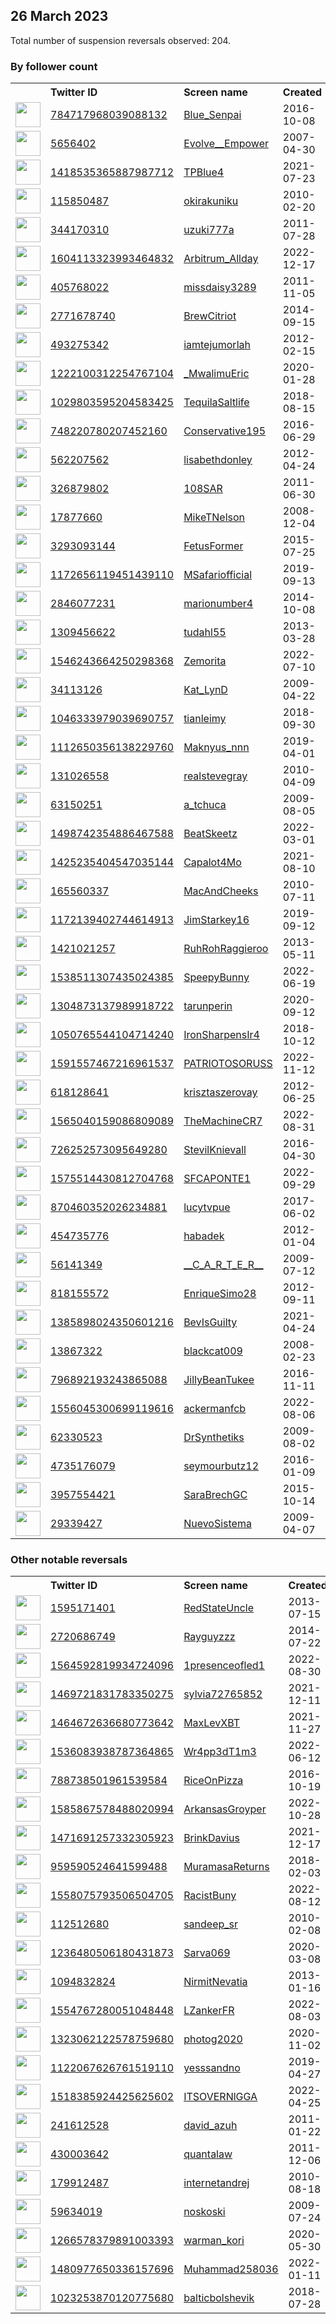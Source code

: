 
## 26 March 2023
Total number of suspension reversals observed: 204.

### By follower count
<table><tr><th></th><th align="left">Twitter ID</th><th align="left">Screen name</th>
<th align="left">Created</th><th align="left">Status</th><th align="left">Suspended</th><th align="left">Followers</th>
<tr><td><a href="https://pbs.twimg.com/profile_images/950857268236574720/rlXrJr9Q_normal.jpg"><img src="https://pbs.twimg.com/profile_images/950857268236574720/rlXrJr9Q_normal.jpg" width="40px" height="40px" align="center"/></a></td><td><a href="https://twitter.com/intent/user?user_id=784717968039088132">784717968039088132</a></td><td><a href="https://twitter.com/Blue_Senpai">Blue_Senpai</a></td><td>2016-10-08</td><td align="center"></td><td>2023-02-06</td><td>189132</td></tr>
<tr><td><a href="https://pbs.twimg.com/profile_images/1640605395801481218/D0zyN4d__normal.jpg"><img src="https://pbs.twimg.com/profile_images/1640605395801481218/D0zyN4d__normal.jpg" width="40px" height="40px" align="center"/></a></td><td><a href="https://twitter.com/intent/user?user_id=5656402">5656402</a></td><td><a href="https://twitter.com/Evolve__Empower">Evolve__Empower</a></td><td>2007-04-30</td><td align="center"></td><td></td><td>64075</td></tr>
<tr><td><a href="https://pbs.twimg.com/profile_images/1608959372604084230/QlpS0m6n_normal.jpg"><img src="https://pbs.twimg.com/profile_images/1608959372604084230/QlpS0m6n_normal.jpg" width="40px" height="40px" align="center"/></a></td><td><a href="https://twitter.com/intent/user?user_id=1418535365887987712">1418535365887987712</a></td><td><a href="https://twitter.com/TPBlue4">TPBlue4</a></td><td>2021-07-23</td><td align="center"></td><td>2023-03-17</td><td>55362</td></tr>
<tr><td><a href="https://pbs.twimg.com/profile_images/623469991606652928/W_KATM6M_normal.jpg"><img src="https://pbs.twimg.com/profile_images/623469991606652928/W_KATM6M_normal.jpg" width="40px" height="40px" align="center"/></a></td><td><a href="https://twitter.com/intent/user?user_id=115850487">115850487</a></td><td><a href="https://twitter.com/okirakuniku">okirakuniku</a></td><td>2010-02-20</td><td align="center"></td><td>2023-03-21</td><td>41672</td></tr>
<tr><td><a href="https://pbs.twimg.com/profile_images/783832523327410176/TDOOddyh_normal.jpg"><img src="https://pbs.twimg.com/profile_images/783832523327410176/TDOOddyh_normal.jpg" width="40px" height="40px" align="center"/></a></td><td><a href="https://twitter.com/intent/user?user_id=344170310">344170310</a></td><td><a href="https://twitter.com/uzuki777a">uzuki777a</a></td><td>2011-07-28</td><td align="center"></td><td>2023-02-03</td><td>23170</td></tr>
<tr><td><a href="https://pbs.twimg.com/profile_images/1620982306071797761/Gj6Pbv8e_normal.jpg"><img src="https://pbs.twimg.com/profile_images/1620982306071797761/Gj6Pbv8e_normal.jpg" width="40px" height="40px" align="center"/></a></td><td><a href="https://twitter.com/intent/user?user_id=1604113323993464832">1604113323993464832</a></td><td><a href="https://twitter.com/Arbitrum_Allday">Arbitrum_Allday</a></td><td>2022-12-17</td><td align="center">🚫</td><td>2023-03-03</td><td>12596</td></tr>
<tr><td><a href="https://pbs.twimg.com/profile_images/1450410800687067138/XGBJBTFm_normal.jpg"><img src="https://pbs.twimg.com/profile_images/1450410800687067138/XGBJBTFm_normal.jpg" width="40px" height="40px" align="center"/></a></td><td><a href="https://twitter.com/intent/user?user_id=405768022">405768022</a></td><td><a href="https://twitter.com/missdaisy3289">missdaisy3289</a></td><td>2011-11-05</td><td align="center"></td><td>2022-10-10</td><td>11181</td></tr>
<tr><td><a href="https://pbs.twimg.com/profile_images/1345190378945839106/3B6_P5Pn_normal.jpg"><img src="https://pbs.twimg.com/profile_images/1345190378945839106/3B6_P5Pn_normal.jpg" width="40px" height="40px" align="center"/></a></td><td><a href="https://twitter.com/intent/user?user_id=2771678740">2771678740</a></td><td><a href="https://twitter.com/BrewCitriot">BrewCitriot</a></td><td>2014-09-15</td><td align="center"></td><td>2022-02-13</td><td>9175</td></tr>
<tr><td><a href="https://pbs.twimg.com/profile_images/1636082530947407874/cYpP-OWs_normal.jpg"><img src="https://pbs.twimg.com/profile_images/1636082530947407874/cYpP-OWs_normal.jpg" width="40px" height="40px" align="center"/></a></td><td><a href="https://twitter.com/intent/user?user_id=493275342">493275342</a></td><td><a href="https://twitter.com/iamtejumorlah">iamtejumorlah</a></td><td>2012-02-15</td><td align="center"></td><td>2023-03-18</td><td>7634</td></tr>
<tr><td><a href="https://pbs.twimg.com/profile_images/1646531325069869056/l_jk6hvX_normal.jpg"><img src="https://pbs.twimg.com/profile_images/1646531325069869056/l_jk6hvX_normal.jpg" width="40px" height="40px" align="center"/></a></td><td><a href="https://twitter.com/intent/user?user_id=1222100312254767104">1222100312254767104</a></td><td><a href="https://twitter.com/_MwalimuEric">_MwalimuEric</a></td><td>2020-01-28</td><td align="center"></td><td>2022-11-26</td><td>6828</td></tr>
<tr><td><a href="https://pbs.twimg.com/profile_images/1366396199004213249/Stus2PQi_normal.jpg"><img src="https://pbs.twimg.com/profile_images/1366396199004213249/Stus2PQi_normal.jpg" width="40px" height="40px" align="center"/></a></td><td><a href="https://twitter.com/intent/user?user_id=1029803595204583425">1029803595204583425</a></td><td><a href="https://twitter.com/TequilaSaltlife">TequilaSaltlife</a></td><td>2018-08-15</td><td align="center"></td><td></td><td>6747</td></tr>
<tr><td><a href="https://pbs.twimg.com/profile_images/1602042506295787520/Y41yWdDe_normal.jpg"><img src="https://pbs.twimg.com/profile_images/1602042506295787520/Y41yWdDe_normal.jpg" width="40px" height="40px" align="center"/></a></td><td><a href="https://twitter.com/intent/user?user_id=748220780207452160">748220780207452160</a></td><td><a href="https://twitter.com/Conservative195">Conservative195</a></td><td>2016-06-29</td><td align="center"></td><td>2023-03-20</td><td>6601</td></tr>
<tr><td><a href="https://pbs.twimg.com/profile_images/1641637465596342274/FFQ1XJUL_normal.jpg"><img src="https://pbs.twimg.com/profile_images/1641637465596342274/FFQ1XJUL_normal.jpg" width="40px" height="40px" align="center"/></a></td><td><a href="https://twitter.com/intent/user?user_id=562207562">562207562</a></td><td><a href="https://twitter.com/lisabethdonley">lisabethdonley</a></td><td>2012-04-24</td><td align="center"></td><td></td><td>6264</td></tr>
<tr><td><a href="https://pbs.twimg.com/profile_images/1521491613238927362/rFJoyz6s_normal.jpg"><img src="https://pbs.twimg.com/profile_images/1521491613238927362/rFJoyz6s_normal.jpg" width="40px" height="40px" align="center"/></a></td><td><a href="https://twitter.com/intent/user?user_id=326879802">326879802</a></td><td><a href="https://twitter.com/108SAR">108SAR</a></td><td>2011-06-30</td><td align="center"></td><td>2022-08-17</td><td>6182</td></tr>
<tr><td><a href="https://pbs.twimg.com/profile_images/422972350/me_normal.jpg"><img src="https://pbs.twimg.com/profile_images/422972350/me_normal.jpg" width="40px" height="40px" align="center"/></a></td><td><a href="https://twitter.com/intent/user?user_id=17877660">17877660</a></td><td><a href="https://twitter.com/MikeTNelson">MikeTNelson</a></td><td>2008-12-04</td><td align="center"></td><td>2023-02-20</td><td>6109</td></tr>
<tr><td><a href="https://pbs.twimg.com/profile_images/624978846752768000/R-Dy-cqN_normal.jpg"><img src="https://pbs.twimg.com/profile_images/624978846752768000/R-Dy-cqN_normal.jpg" width="40px" height="40px" align="center"/></a></td><td><a href="https://twitter.com/intent/user?user_id=3293093144">3293093144</a></td><td><a href="https://twitter.com/FetusFormer">FetusFormer</a></td><td>2015-07-25</td><td align="center"></td><td>2022-02-13</td><td>6050</td></tr>
<tr><td><a href="https://pbs.twimg.com/profile_images/1517097830988582912/lEj04H7b_normal.jpg"><img src="https://pbs.twimg.com/profile_images/1517097830988582912/lEj04H7b_normal.jpg" width="40px" height="40px" align="center"/></a></td><td><a href="https://twitter.com/intent/user?user_id=1172656119451439110">1172656119451439110</a></td><td><a href="https://twitter.com/MSafariofficial">MSafariofficial</a></td><td>2019-09-13</td><td align="center"></td><td>2023-03-17</td><td>5668</td></tr>
<tr><td><a href="https://pbs.twimg.com/profile_images/1634066962627043331/iHeuSgiK_normal.jpg"><img src="https://pbs.twimg.com/profile_images/1634066962627043331/iHeuSgiK_normal.jpg" width="40px" height="40px" align="center"/></a></td><td><a href="https://twitter.com/intent/user?user_id=2846077231">2846077231</a></td><td><a href="https://twitter.com/marionumber4">marionumber4</a></td><td>2014-10-08</td><td align="center"></td><td>2022-10-01</td><td>5602</td></tr>
<tr><td><a href="https://pbs.twimg.com/profile_images/1212525426083385344/nS9aaJb4_normal.jpg"><img src="https://pbs.twimg.com/profile_images/1212525426083385344/nS9aaJb4_normal.jpg" width="40px" height="40px" align="center"/></a></td><td><a href="https://twitter.com/intent/user?user_id=1309456622">1309456622</a></td><td><a href="https://twitter.com/tudahl55">tudahl55</a></td><td>2013-03-28</td><td align="center"></td><td></td><td>5263</td></tr>
<tr><td><a href="https://pbs.twimg.com/profile_images/1646873110618963971/mXLf8SRa_normal.jpg"><img src="https://pbs.twimg.com/profile_images/1646873110618963971/mXLf8SRa_normal.jpg" width="40px" height="40px" align="center"/></a></td><td><a href="https://twitter.com/intent/user?user_id=1546243664250298368">1546243664250298368</a></td><td><a href="https://twitter.com/Zemorita">Zemorita</a></td><td>2022-07-10</td><td align="center"></td><td>2023-01-04</td><td>5050</td></tr>
<tr><td><a href="https://pbs.twimg.com/profile_images/1316918807760392196/TUhxDS7m_normal.jpg"><img src="https://pbs.twimg.com/profile_images/1316918807760392196/TUhxDS7m_normal.jpg" width="40px" height="40px" align="center"/></a></td><td><a href="https://twitter.com/intent/user?user_id=34113126">34113126</a></td><td><a href="https://twitter.com/Kat_LynD">Kat_LynD</a></td><td>2009-04-22</td><td align="center">🔒</td><td></td><td>4456</td></tr>
<tr><td><a href="https://pbs.twimg.com/profile_images/1047749309947469824/_A_BrB6f_normal.jpg"><img src="https://pbs.twimg.com/profile_images/1047749309947469824/_A_BrB6f_normal.jpg" width="40px" height="40px" align="center"/></a></td><td><a href="https://twitter.com/intent/user?user_id=1046333979039690757">1046333979039690757</a></td><td><a href="https://twitter.com/tianleimy">tianleimy</a></td><td>2018-09-30</td><td align="center"></td><td>2023-01-09</td><td>4083</td></tr>
<tr><td><a href="https://pbs.twimg.com/profile_images/1608256648384253959/iBvCEXPe_normal.jpg"><img src="https://pbs.twimg.com/profile_images/1608256648384253959/iBvCEXPe_normal.jpg" width="40px" height="40px" align="center"/></a></td><td><a href="https://twitter.com/intent/user?user_id=1112650356138229760">1112650356138229760</a></td><td><a href="https://twitter.com/Maknyus_nnn">Maknyus_nnn</a></td><td>2019-04-01</td><td align="center"></td><td>2023-02-05</td><td>3979</td></tr>
<tr><td><a href="https://pbs.twimg.com/profile_images/849907660841340928/vhUI237C_normal.jpg"><img src="https://pbs.twimg.com/profile_images/849907660841340928/vhUI237C_normal.jpg" width="40px" height="40px" align="center"/></a></td><td><a href="https://twitter.com/intent/user?user_id=131026558">131026558</a></td><td><a href="https://twitter.com/realstevegray">realstevegray</a></td><td>2010-04-09</td><td align="center"></td><td></td><td>3974</td></tr>
<tr><td><a href="https://pbs.twimg.com/profile_images/1643305645033021443/IsPRpFQm_normal.jpg"><img src="https://pbs.twimg.com/profile_images/1643305645033021443/IsPRpFQm_normal.jpg" width="40px" height="40px" align="center"/></a></td><td><a href="https://twitter.com/intent/user?user_id=63150251">63150251</a></td><td><a href="https://twitter.com/a_tchuca">a_tchuca</a></td><td>2009-08-05</td><td align="center"></td><td>2023-01-12</td><td>3956</td></tr>
<tr><td><a href="https://pbs.twimg.com/profile_images/1599989689615794176/Zr9uEgiq_normal.jpg"><img src="https://pbs.twimg.com/profile_images/1599989689615794176/Zr9uEgiq_normal.jpg" width="40px" height="40px" align="center"/></a></td><td><a href="https://twitter.com/intent/user?user_id=1498742354886467588">1498742354886467588</a></td><td><a href="https://twitter.com/BeatSkeetz">BeatSkeetz</a></td><td>2022-03-01</td><td align="center">🔒</td><td>2023-02-04</td><td>3951</td></tr>
<tr><td><a href="https://pbs.twimg.com/profile_images/1661888662173372416/D1t2xALs_normal.jpg"><img src="https://pbs.twimg.com/profile_images/1661888662173372416/D1t2xALs_normal.jpg" width="40px" height="40px" align="center"/></a></td><td><a href="https://twitter.com/intent/user?user_id=1425235404547035144">1425235404547035144</a></td><td><a href="https://twitter.com/Capalot4Mo">Capalot4Mo</a></td><td>2021-08-10</td><td align="center"></td><td>2022-12-23</td><td>3808</td></tr>
<tr><td><a href="https://pbs.twimg.com/profile_images/1220386489181310977/ISvXt6nQ_normal.jpg"><img src="https://pbs.twimg.com/profile_images/1220386489181310977/ISvXt6nQ_normal.jpg" width="40px" height="40px" align="center"/></a></td><td><a href="https://twitter.com/intent/user?user_id=165560337">165560337</a></td><td><a href="https://twitter.com/MacAndCheeks">MacAndCheeks</a></td><td>2010-07-11</td><td align="center"></td><td></td><td>3715</td></tr>
<tr><td><a href="https://pbs.twimg.com/profile_images/1173244145810329601/C_HjjnoX_normal.jpg"><img src="https://pbs.twimg.com/profile_images/1173244145810329601/C_HjjnoX_normal.jpg" width="40px" height="40px" align="center"/></a></td><td><a href="https://twitter.com/intent/user?user_id=1172139402744614913">1172139402744614913</a></td><td><a href="https://twitter.com/JimStarkey16">JimStarkey16</a></td><td>2019-09-12</td><td align="center"></td><td></td><td>3599</td></tr>
<tr><td><a href="https://pbs.twimg.com/profile_images/1304635313088868353/bzyOC7_c_normal.jpg"><img src="https://pbs.twimg.com/profile_images/1304635313088868353/bzyOC7_c_normal.jpg" width="40px" height="40px" align="center"/></a></td><td><a href="https://twitter.com/intent/user?user_id=1421021257">1421021257</a></td><td><a href="https://twitter.com/RuhRohRaggieroo">RuhRohRaggieroo</a></td><td>2013-05-11</td><td align="center"></td><td></td><td>3581</td></tr>
<tr><td><a href="https://pbs.twimg.com/profile_images/1651198871899348993/EPrCBGo3_normal.jpg"><img src="https://pbs.twimg.com/profile_images/1651198871899348993/EPrCBGo3_normal.jpg" width="40px" height="40px" align="center"/></a></td><td><a href="https://twitter.com/intent/user?user_id=1538511307435024385">1538511307435024385</a></td><td><a href="https://twitter.com/SpeepyBunny">SpeepyBunny</a></td><td>2022-06-19</td><td align="center"></td><td>2023-03-16</td><td>3506</td></tr>
<tr><td><a href="https://pbs.twimg.com/profile_images/1650177854620016642/ozqJEUie_normal.jpg"><img src="https://pbs.twimg.com/profile_images/1650177854620016642/ozqJEUie_normal.jpg" width="40px" height="40px" align="center"/></a></td><td><a href="https://twitter.com/intent/user?user_id=1304873137989918722">1304873137989918722</a></td><td><a href="https://twitter.com/tarunperin">tarunperin</a></td><td>2020-09-12</td><td align="center"></td><td></td><td>3505</td></tr>
<tr><td><a href="https://pbs.twimg.com/profile_images/1647263421296164865/KXN1sQz__normal.jpg"><img src="https://pbs.twimg.com/profile_images/1647263421296164865/KXN1sQz__normal.jpg" width="40px" height="40px" align="center"/></a></td><td><a href="https://twitter.com/intent/user?user_id=1050765544104714240">1050765544104714240</a></td><td><a href="https://twitter.com/IronSharpensIr4">IronSharpensIr4</a></td><td>2018-10-12</td><td align="center"></td><td></td><td>3351</td></tr>
<tr><td><a href="https://pbs.twimg.com/profile_images/1593516551382106113/b7BbCKeZ_normal.jpg"><img src="https://pbs.twimg.com/profile_images/1593516551382106113/b7BbCKeZ_normal.jpg" width="40px" height="40px" align="center"/></a></td><td><a href="https://twitter.com/intent/user?user_id=1591557467216961537">1591557467216961537</a></td><td><a href="https://twitter.com/PATRIOTOSORUSS">PATRIOTOSORUSS</a></td><td>2022-11-12</td><td align="center">👋</td><td>2023-03-18</td><td>3210</td></tr>
<tr><td><a href="https://pbs.twimg.com/profile_images/850128560211808256/f-UYxPfo_normal.jpg"><img src="https://pbs.twimg.com/profile_images/850128560211808256/f-UYxPfo_normal.jpg" width="40px" height="40px" align="center"/></a></td><td><a href="https://twitter.com/intent/user?user_id=618128641">618128641</a></td><td><a href="https://twitter.com/krisztaszerovay">krisztaszerovay</a></td><td>2012-06-25</td><td align="center"></td><td>2023-03-11</td><td>2723</td></tr>
<tr><td><a href="https://pbs.twimg.com/profile_images/1585631858494435328/GApjv6DN_normal.jpg"><img src="https://pbs.twimg.com/profile_images/1585631858494435328/GApjv6DN_normal.jpg" width="40px" height="40px" align="center"/></a></td><td><a href="https://twitter.com/intent/user?user_id=1565040159086809089">1565040159086809089</a></td><td><a href="https://twitter.com/TheMachineCR7">TheMachineCR7</a></td><td>2022-08-31</td><td align="center">🚫</td><td>2023-01-06</td><td>2719</td></tr>
<tr><td><a href="https://pbs.twimg.com/profile_images/1638563163993145344/44SvPUz1_normal.jpg"><img src="https://pbs.twimg.com/profile_images/1638563163993145344/44SvPUz1_normal.jpg" width="40px" height="40px" align="center"/></a></td><td><a href="https://twitter.com/intent/user?user_id=726252573095649280">726252573095649280</a></td><td><a href="https://twitter.com/StevilKnievall">StevilKnievall</a></td><td>2016-04-30</td><td align="center"></td><td></td><td>2556</td></tr>
<tr><td><a href="https://pbs.twimg.com/profile_images/1575514618621054977/8O3_1e-a_normal.jpg"><img src="https://pbs.twimg.com/profile_images/1575514618621054977/8O3_1e-a_normal.jpg" width="40px" height="40px" align="center"/></a></td><td><a href="https://twitter.com/intent/user?user_id=1575514430812704768">1575514430812704768</a></td><td><a href="https://twitter.com/SFCAPONTE1">SFCAPONTE1</a></td><td>2022-09-29</td><td align="center"></td><td>2023-03-21</td><td>2467</td></tr>
<tr><td><a href="https://pbs.twimg.com/profile_images/1112122055246401536/smlQMC1c_normal.png"><img src="https://pbs.twimg.com/profile_images/1112122055246401536/smlQMC1c_normal.png" width="40px" height="40px" align="center"/></a></td><td><a href="https://twitter.com/intent/user?user_id=870460352026234881">870460352026234881</a></td><td><a href="https://twitter.com/lucytvpue">lucytvpue</a></td><td>2017-06-02</td><td align="center"></td><td>2023-02-15</td><td>2460</td></tr>
<tr><td><a href="https://pbs.twimg.com/profile_images/1359509205745598465/8d0zUZ5s_normal.jpg"><img src="https://pbs.twimg.com/profile_images/1359509205745598465/8d0zUZ5s_normal.jpg" width="40px" height="40px" align="center"/></a></td><td><a href="https://twitter.com/intent/user?user_id=454735776">454735776</a></td><td><a href="https://twitter.com/habadek">habadek</a></td><td>2012-01-04</td><td align="center"></td><td>2023-03-09</td><td>2455</td></tr>
<tr><td><a href="https://pbs.twimg.com/profile_images/1328044942892146688/_vwU1zG0_normal.jpg"><img src="https://pbs.twimg.com/profile_images/1328044942892146688/_vwU1zG0_normal.jpg" width="40px" height="40px" align="center"/></a></td><td><a href="https://twitter.com/intent/user?user_id=56141349">56141349</a></td><td><a href="https://twitter.com/__C_A_R_T_E_R__">__C_A_R_T_E_R__</a></td><td>2009-07-12</td><td align="center">🚫</td><td></td><td>2274</td></tr>
<tr><td><a href="https://pbs.twimg.com/profile_images/1515841898077954057/3Or-uSgn_normal.jpg"><img src="https://pbs.twimg.com/profile_images/1515841898077954057/3Or-uSgn_normal.jpg" width="40px" height="40px" align="center"/></a></td><td><a href="https://twitter.com/intent/user?user_id=818155572">818155572</a></td><td><a href="https://twitter.com/EnriqueSimo28">EnriqueSimo28</a></td><td>2012-09-11</td><td align="center"></td><td>2022-12-04</td><td>2252</td></tr>
<tr><td><a href="https://pbs.twimg.com/profile_images/1509439064851861507/mg-am0jN_normal.jpg"><img src="https://pbs.twimg.com/profile_images/1509439064851861507/mg-am0jN_normal.jpg" width="40px" height="40px" align="center"/></a></td><td><a href="https://twitter.com/intent/user?user_id=1385898024350601216">1385898024350601216</a></td><td><a href="https://twitter.com/BevIsGuilty">BevIsGuilty</a></td><td>2021-04-24</td><td align="center"></td><td>2022-08-03</td><td>2223</td></tr>
<tr><td><a href="https://pbs.twimg.com/profile_images/1563860085318762497/mwxDYjgS_normal.jpg"><img src="https://pbs.twimg.com/profile_images/1563860085318762497/mwxDYjgS_normal.jpg" width="40px" height="40px" align="center"/></a></td><td><a href="https://twitter.com/intent/user?user_id=13867322">13867322</a></td><td><a href="https://twitter.com/blackcat009">blackcat009</a></td><td>2008-02-23</td><td align="center"></td><td>2023-02-04</td><td>2126</td></tr>
<tr><td><a href="https://pbs.twimg.com/profile_images/1000084912622391296/2P5O2NHP_normal.jpg"><img src="https://pbs.twimg.com/profile_images/1000084912622391296/2P5O2NHP_normal.jpg" width="40px" height="40px" align="center"/></a></td><td><a href="https://twitter.com/intent/user?user_id=796892193243865088">796892193243865088</a></td><td><a href="https://twitter.com/JillyBeanTukee">JillyBeanTukee</a></td><td>2016-11-11</td><td align="center"></td><td>2023-03-16</td><td>2058</td></tr>
<tr><td><a href="https://pbs.twimg.com/profile_images/1666582304590909441/fSt01uFh_normal.jpg"><img src="https://pbs.twimg.com/profile_images/1666582304590909441/fSt01uFh_normal.jpg" width="40px" height="40px" align="center"/></a></td><td><a href="https://twitter.com/intent/user?user_id=1556045300699119616">1556045300699119616</a></td><td><a href="https://twitter.com/ackermanfcb">ackermanfcb</a></td><td>2022-08-06</td><td align="center"></td><td>2022-10-27</td><td>1873</td></tr>
<tr><td><a href="https://pbs.twimg.com/profile_images/1567345531214594051/66dUxN8H_normal.jpg"><img src="https://pbs.twimg.com/profile_images/1567345531214594051/66dUxN8H_normal.jpg" width="40px" height="40px" align="center"/></a></td><td><a href="https://twitter.com/intent/user?user_id=62330523">62330523</a></td><td><a href="https://twitter.com/DrSynthetiks">DrSynthetiks</a></td><td>2009-08-02</td><td align="center"></td><td>2022-10-19</td><td>1797</td></tr>
<tr><td><a href="https://pbs.twimg.com/profile_images/880251465230458880/yncQdK_G_normal.jpg"><img src="https://pbs.twimg.com/profile_images/880251465230458880/yncQdK_G_normal.jpg" width="40px" height="40px" align="center"/></a></td><td><a href="https://twitter.com/intent/user?user_id=4735176079">4735176079</a></td><td><a href="https://twitter.com/seymourbutz12">seymourbutz12</a></td><td>2016-01-09</td><td align="center"></td><td></td><td>1647</td></tr>
<tr><td><a href="https://pbs.twimg.com/profile_images/1166082611908947968/dpt_D9Ii_normal.png"><img src="https://pbs.twimg.com/profile_images/1166082611908947968/dpt_D9Ii_normal.png" width="40px" height="40px" align="center"/></a></td><td><a href="https://twitter.com/intent/user?user_id=3957554421">3957554421</a></td><td><a href="https://twitter.com/SaraBrechGC">SaraBrechGC</a></td><td>2015-10-14</td><td align="center">👋</td><td></td><td>1567</td></tr>
<tr><td><a href="https://pbs.twimg.com/profile_images/1423808748439621632/3MfHCLuT_normal.jpg"><img src="https://pbs.twimg.com/profile_images/1423808748439621632/3MfHCLuT_normal.jpg" width="40px" height="40px" align="center"/></a></td><td><a href="https://twitter.com/intent/user?user_id=29339427">29339427</a></td><td><a href="https://twitter.com/NuevoSistema">NuevoSistema</a></td><td>2009-04-07</td><td align="center"></td><td>2022-07-28</td><td>1561</td></tr>
</table>

### Other notable reversals
<table><tr><th></th><th align="left">Twitter ID</th><th align="left">Screen name</th>
<th align="left">Created</th><th align="left">Status</th><th align="left">Suspended</th><th align="left">Followers</th>
<tr><td><a href="https://pbs.twimg.com/profile_images/1281813222539042816/EGXc7F8n_normal.jpg"><img src="https://pbs.twimg.com/profile_images/1281813222539042816/EGXc7F8n_normal.jpg" width="40px" height="40px" align="center"/></a></td><td><a href="https://twitter.com/intent/user?user_id=1595171401">1595171401</a></td><td><a href="https://twitter.com/RedStateUncle">RedStateUncle</a></td><td>2013-07-15</td><td align="center"></td><td>2022-07-13</td><td>561</td></tr>
<tr><td><a href="https://pbs.twimg.com/profile_images/502479140281655296/T_gyiSom_normal.jpeg"><img src="https://pbs.twimg.com/profile_images/502479140281655296/T_gyiSom_normal.jpeg" width="40px" height="40px" align="center"/></a></td><td><a href="https://twitter.com/intent/user?user_id=2720686749">2720686749</a></td><td><a href="https://twitter.com/Rayguyzzz">Rayguyzzz</a></td><td>2014-07-22</td><td align="center"></td><td>2022-12-09</td><td>93</td></tr>
<tr><td><a href="https://pbs.twimg.com/profile_images/1642686512176168960/SbtaV7BY_normal.jpg"><img src="https://pbs.twimg.com/profile_images/1642686512176168960/SbtaV7BY_normal.jpg" width="40px" height="40px" align="center"/></a></td><td><a href="https://twitter.com/intent/user?user_id=1564592819934724096">1564592819934724096</a></td><td><a href="https://twitter.com/1presenceofled1">1presenceofled1</a></td><td>2022-08-30</td><td align="center"></td><td>2023-03-18</td><td>172</td></tr>
<tr><td><a href="https://pbs.twimg.com/profile_images/1498392433394073611/WdaiZXpQ_normal.jpg"><img src="https://pbs.twimg.com/profile_images/1498392433394073611/WdaiZXpQ_normal.jpg" width="40px" height="40px" align="center"/></a></td><td><a href="https://twitter.com/intent/user?user_id=1469721831783350275">1469721831783350275</a></td><td><a href="https://twitter.com/sylvia72765852">sylvia72765852</a></td><td>2021-12-11</td><td align="center"></td><td>2023-03-22</td><td>1190</td></tr>
<tr><td><a href="https://pbs.twimg.com/profile_images/1639311722409345057/wOhSmdP3_normal.jpg"><img src="https://pbs.twimg.com/profile_images/1639311722409345057/wOhSmdP3_normal.jpg" width="40px" height="40px" align="center"/></a></td><td><a href="https://twitter.com/intent/user?user_id=1464672636680773642">1464672636680773642</a></td><td><a href="https://twitter.com/MaxLevXBT">MaxLevXBT</a></td><td>2021-11-27</td><td align="center"></td><td>2023-03-18</td><td>625</td></tr>
<tr><td><a href="https://pbs.twimg.com/profile_images/1536084170023358464/TPFaJaG9_normal.jpg"><img src="https://pbs.twimg.com/profile_images/1536084170023358464/TPFaJaG9_normal.jpg" width="40px" height="40px" align="center"/></a></td><td><a href="https://twitter.com/intent/user?user_id=1536083938787364865">1536083938787364865</a></td><td><a href="https://twitter.com/Wr4pp3dT1m3">Wr4pp3dT1m3</a></td><td>2022-06-12</td><td align="center"></td><td>2023-03-20</td><td>263</td></tr>
<tr><td><a href="https://pbs.twimg.com/profile_images/1498011261124153349/zMsULgXB_normal.jpg"><img src="https://pbs.twimg.com/profile_images/1498011261124153349/zMsULgXB_normal.jpg" width="40px" height="40px" align="center"/></a></td><td><a href="https://twitter.com/intent/user?user_id=788738501961539584">788738501961539584</a></td><td><a href="https://twitter.com/RiceOnPizza">RiceOnPizza</a></td><td>2016-10-19</td><td align="center"></td><td>2023-01-14</td><td>63</td></tr>
<tr><td><a href="https://pbs.twimg.com/profile_images/1665095151138611201/9pziTOsD_normal.jpg"><img src="https://pbs.twimg.com/profile_images/1665095151138611201/9pziTOsD_normal.jpg" width="40px" height="40px" align="center"/></a></td><td><a href="https://twitter.com/intent/user?user_id=1585867578488020994">1585867578488020994</a></td><td><a href="https://twitter.com/ArkansasGroyper">ArkansasGroyper</a></td><td>2022-10-28</td><td align="center"></td><td>2022-11-01</td><td>453</td></tr>
<tr><td><a href="https://pbs.twimg.com/profile_images/1584307453419835405/o3_Uu7x2_normal.jpg"><img src="https://pbs.twimg.com/profile_images/1584307453419835405/o3_Uu7x2_normal.jpg" width="40px" height="40px" align="center"/></a></td><td><a href="https://twitter.com/intent/user?user_id=1471691257332305923">1471691257332305923</a></td><td><a href="https://twitter.com/BrinkDavius">BrinkDavius</a></td><td>2021-12-17</td><td align="center"></td><td>2023-02-22</td><td>89</td></tr>
<tr><td><a href="https://pbs.twimg.com/profile_images/1644370274668642306/FATRDAqA_normal.jpg"><img src="https://pbs.twimg.com/profile_images/1644370274668642306/FATRDAqA_normal.jpg" width="40px" height="40px" align="center"/></a></td><td><a href="https://twitter.com/intent/user?user_id=959590524641599488">959590524641599488</a></td><td><a href="https://twitter.com/MuramasaReturns">MuramasaReturns</a></td><td>2018-02-03</td><td align="center">🚫</td><td>2023-03-12</td><td>110</td></tr>
<tr><td><a href="https://pbs.twimg.com/profile_images/1660233053568892928/hR42QGlN_normal.jpg"><img src="https://pbs.twimg.com/profile_images/1660233053568892928/hR42QGlN_normal.jpg" width="40px" height="40px" align="center"/></a></td><td><a href="https://twitter.com/intent/user?user_id=1558075793506504705">1558075793506504705</a></td><td><a href="https://twitter.com/RacistBuny">RacistBuny</a></td><td>2022-08-12</td><td align="center">👋</td><td>2022-11-15</td><td>1284</td></tr>
<tr><td><a href="https://pbs.twimg.com/profile_images/1640511767028842497/gVwC0y7O_normal.jpg"><img src="https://pbs.twimg.com/profile_images/1640511767028842497/gVwC0y7O_normal.jpg" width="40px" height="40px" align="center"/></a></td><td><a href="https://twitter.com/intent/user?user_id=112512680">112512680</a></td><td><a href="https://twitter.com/sandeep_sr">sandeep_sr</a></td><td>2010-02-08</td><td align="center"></td><td>2023-01-27</td><td>187</td></tr>
<tr><td><a href="https://pbs.twimg.com/profile_images/1301216673798660096/_aZPY8EV_normal.jpg"><img src="https://pbs.twimg.com/profile_images/1301216673798660096/_aZPY8EV_normal.jpg" width="40px" height="40px" align="center"/></a></td><td><a href="https://twitter.com/intent/user?user_id=1236480506180431873">1236480506180431873</a></td><td><a href="https://twitter.com/Sarva069">Sarva069</a></td><td>2020-03-08</td><td align="center"></td><td>2022-12-19</td><td>141</td></tr>
<tr><td><a href="https://pbs.twimg.com/profile_images/744069492515315712/g8yzr0Bo_normal.jpg"><img src="https://pbs.twimg.com/profile_images/744069492515315712/g8yzr0Bo_normal.jpg" width="40px" height="40px" align="center"/></a></td><td><a href="https://twitter.com/intent/user?user_id=1094832824">1094832824</a></td><td><a href="https://twitter.com/NirmitNevatia">NirmitNevatia</a></td><td>2013-01-16</td><td align="center"></td><td>2022-12-17</td><td>19</td></tr>
<tr><td><a href="https://pbs.twimg.com/profile_images/1652299909503102982/rVejqV_i_normal.jpg"><img src="https://pbs.twimg.com/profile_images/1652299909503102982/rVejqV_i_normal.jpg" width="40px" height="40px" align="center"/></a></td><td><a href="https://twitter.com/intent/user?user_id=1554767280051048448">1554767280051048448</a></td><td><a href="https://twitter.com/LZankerFR">LZankerFR</a></td><td>2022-08-03</td><td align="center">🚫</td><td>2022-12-23</td><td>562</td></tr>
<tr><td><a href="https://pbs.twimg.com/profile_images/1323062469166723072/hI2g-iKN_normal.jpg"><img src="https://pbs.twimg.com/profile_images/1323062469166723072/hI2g-iKN_normal.jpg" width="40px" height="40px" align="center"/></a></td><td><a href="https://twitter.com/intent/user?user_id=1323062122578759680">1323062122578759680</a></td><td><a href="https://twitter.com/photog2020">photog2020</a></td><td>2020-11-02</td><td align="center"></td><td>2022-12-19</td><td>227</td></tr>
<tr><td><a href="https://pbs.twimg.com/profile_images/1593959816984141825/-Al_l5zS_normal.jpg"><img src="https://pbs.twimg.com/profile_images/1593959816984141825/-Al_l5zS_normal.jpg" width="40px" height="40px" align="center"/></a></td><td><a href="https://twitter.com/intent/user?user_id=1122067626761519110">1122067626761519110</a></td><td><a href="https://twitter.com/yesssandno">yesssandno</a></td><td>2019-04-27</td><td align="center"></td><td>2023-02-05</td><td>15</td></tr>
<tr><td><a href="https://pbs.twimg.com/profile_images/1541214477538017280/B-22lOct_normal.jpg"><img src="https://pbs.twimg.com/profile_images/1541214477538017280/B-22lOct_normal.jpg" width="40px" height="40px" align="center"/></a></td><td><a href="https://twitter.com/intent/user?user_id=1518385924425625602">1518385924425625602</a></td><td><a href="https://twitter.com/ITSOVERNlGGA">ITSOVERNlGGA</a></td><td>2022-04-25</td><td align="center"></td><td>2022-08-18</td><td>187</td></tr>
<tr><td><a href="https://pbs.twimg.com/profile_images/1536853733220487168/OuWWfahX_normal.jpg"><img src="https://pbs.twimg.com/profile_images/1536853733220487168/OuWWfahX_normal.jpg" width="40px" height="40px" align="center"/></a></td><td><a href="https://twitter.com/intent/user?user_id=241612528">241612528</a></td><td><a href="https://twitter.com/david_azuh">david_azuh</a></td><td>2011-01-22</td><td align="center"></td><td>2023-03-10</td><td>792</td></tr>
<tr><td><a href="https://pbs.twimg.com/profile_images/1555940210755633152/x45q8cJh_normal.jpg"><img src="https://pbs.twimg.com/profile_images/1555940210755633152/x45q8cJh_normal.jpg" width="40px" height="40px" align="center"/></a></td><td><a href="https://twitter.com/intent/user?user_id=430003642">430003642</a></td><td><a href="https://twitter.com/quantalaw">quantalaw</a></td><td>2011-12-06</td><td align="center"></td><td>2023-03-01</td><td>66</td></tr>
<tr><td><a href="https://pbs.twimg.com/profile_images/1105715704/bitter_normal.GIF"><img src="https://pbs.twimg.com/profile_images/1105715704/bitter_normal.GIF" width="40px" height="40px" align="center"/></a></td><td><a href="https://twitter.com/intent/user?user_id=179912487">179912487</a></td><td><a href="https://twitter.com/internetandrej">internetandrej</a></td><td>2010-08-18</td><td align="center"></td><td>2023-03-19</td><td>839</td></tr>
<tr><td><a href="https://pbs.twimg.com/profile_images/1660271082236960772/j7n3KFY0_normal.jpg"><img src="https://pbs.twimg.com/profile_images/1660271082236960772/j7n3KFY0_normal.jpg" width="40px" height="40px" align="center"/></a></td><td><a href="https://twitter.com/intent/user?user_id=59634019">59634019</a></td><td><a href="https://twitter.com/noskoski">noskoski</a></td><td>2009-07-24</td><td align="center"></td><td>2022-08-02</td><td>693</td></tr>
<tr><td><a href="https://pbs.twimg.com/profile_images/1599918989056122881/iwFyK00C_normal.jpg"><img src="https://pbs.twimg.com/profile_images/1599918989056122881/iwFyK00C_normal.jpg" width="40px" height="40px" align="center"/></a></td><td><a href="https://twitter.com/intent/user?user_id=1266578379891003393">1266578379891003393</a></td><td><a href="https://twitter.com/warman_kori">warman_kori</a></td><td>2020-05-30</td><td align="center"></td><td>2022-12-07</td><td>6</td></tr>
<tr><td><a href="https://pbs.twimg.com/profile_images/1480978467059499009/DQIitZYV_normal.jpg"><img src="https://pbs.twimg.com/profile_images/1480978467059499009/DQIitZYV_normal.jpg" width="40px" height="40px" align="center"/></a></td><td><a href="https://twitter.com/intent/user?user_id=1480977650336157696">1480977650336157696</a></td><td><a href="https://twitter.com/Muhammad258036">Muhammad258036</a></td><td>2022-01-11</td><td align="center"></td><td>2022-12-24</td><td>390</td></tr>
<tr><td><a href="https://pbs.twimg.com/profile_images/1517800453869912064/c2cGN_ya_normal.jpg"><img src="https://pbs.twimg.com/profile_images/1517800453869912064/c2cGN_ya_normal.jpg" width="40px" height="40px" align="center"/></a></td><td><a href="https://twitter.com/intent/user?user_id=1023253870120775680">1023253870120775680</a></td><td><a href="https://twitter.com/balticbolshevik">balticbolshevik</a></td><td>2018-07-28</td><td align="center">🔒</td><td>2022-05-29</td><td>521</td></tr>
</table>
